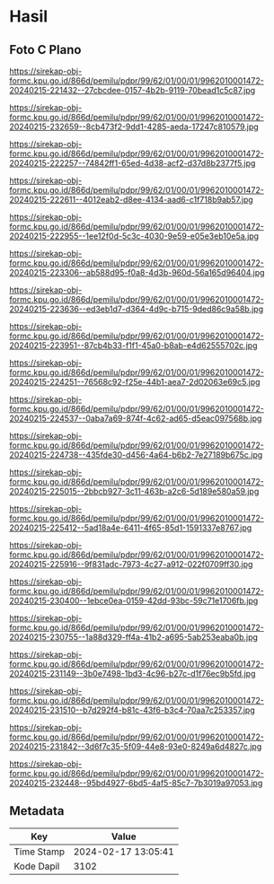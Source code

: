 # Hasil

## Foto C Plano

https://sirekap-obj-formc.kpu.go.id/866d/pemilu/pdpr/99/62/01/00/01/9962010001472-20240215-221432--27cbcdee-0157-4b2b-9119-70bead1c5c87.jpg

https://sirekap-obj-formc.kpu.go.id/866d/pemilu/pdpr/99/62/01/00/01/9962010001472-20240215-232659--8cb473f2-9dd1-4285-aeda-17247c810579.jpg

https://sirekap-obj-formc.kpu.go.id/866d/pemilu/pdpr/99/62/01/00/01/9962010001472-20240215-222257--74842ff1-65ed-4d38-acf2-d37d8b2377f5.jpg

https://sirekap-obj-formc.kpu.go.id/866d/pemilu/pdpr/99/62/01/00/01/9962010001472-20240215-222611--4012eab2-d8ee-4134-aad6-c1f718b9ab57.jpg

https://sirekap-obj-formc.kpu.go.id/866d/pemilu/pdpr/99/62/01/00/01/9962010001472-20240215-222955--1ee12f0d-5c3c-4030-9e59-e05e3eb10e5a.jpg

https://sirekap-obj-formc.kpu.go.id/866d/pemilu/pdpr/99/62/01/00/01/9962010001472-20240215-223306--ab588d95-f0a8-4d3b-960d-56a165d96404.jpg

https://sirekap-obj-formc.kpu.go.id/866d/pemilu/pdpr/99/62/01/00/01/9962010001472-20240215-223636--ed3eb1d7-d364-4d9c-b715-9ded86c9a58b.jpg

https://sirekap-obj-formc.kpu.go.id/866d/pemilu/pdpr/99/62/01/00/01/9962010001472-20240215-223951--87cb4b33-f1f1-45a0-b8ab-e4d62555702c.jpg

https://sirekap-obj-formc.kpu.go.id/866d/pemilu/pdpr/99/62/01/00/01/9962010001472-20240215-224251--76568c92-f25e-44b1-aea7-2d02063e69c5.jpg

https://sirekap-obj-formc.kpu.go.id/866d/pemilu/pdpr/99/62/01/00/01/9962010001472-20240215-224537--0aba7a69-874f-4c62-ad65-d5eac097568b.jpg

https://sirekap-obj-formc.kpu.go.id/866d/pemilu/pdpr/99/62/01/00/01/9962010001472-20240215-224738--435fde30-d456-4a64-b6b2-7e27189b675c.jpg

https://sirekap-obj-formc.kpu.go.id/866d/pemilu/pdpr/99/62/01/00/01/9962010001472-20240215-225015--2bbcb927-3c11-463b-a2c6-5d189e580a59.jpg

https://sirekap-obj-formc.kpu.go.id/866d/pemilu/pdpr/99/62/01/00/01/9962010001472-20240215-225412--5ad18a4e-6411-4f65-85d1-1591337e8767.jpg

https://sirekap-obj-formc.kpu.go.id/866d/pemilu/pdpr/99/62/01/00/01/9962010001472-20240215-225916--9f831adc-7973-4c27-a912-022f0709ff30.jpg

https://sirekap-obj-formc.kpu.go.id/866d/pemilu/pdpr/99/62/01/00/01/9962010001472-20240215-230400--1ebce0ea-0159-42dd-93bc-59c71e1706fb.jpg

https://sirekap-obj-formc.kpu.go.id/866d/pemilu/pdpr/99/62/01/00/01/9962010001472-20240215-230755--1a88d329-ff4a-41b2-a695-5ab253eaba0b.jpg

https://sirekap-obj-formc.kpu.go.id/866d/pemilu/pdpr/99/62/01/00/01/9962010001472-20240215-231149--3b0e7498-1bd3-4c96-b27c-d1f76ec9b5fd.jpg

https://sirekap-obj-formc.kpu.go.id/866d/pemilu/pdpr/99/62/01/00/01/9962010001472-20240215-231510--b7d292f4-b81c-43f6-b3c4-70aa7c253357.jpg

https://sirekap-obj-formc.kpu.go.id/866d/pemilu/pdpr/99/62/01/00/01/9962010001472-20240215-231842--3d6f7c35-5f09-44e8-93e0-8249a6d4827c.jpg

https://sirekap-obj-formc.kpu.go.id/866d/pemilu/pdpr/99/62/01/00/01/9962010001472-20240215-232448--95bd4927-6bd5-4af5-85c7-7b3019a97053.jpg


## Metadata

| Key        | Value               |
| ---------- | ------------------- |
| Time Stamp | 2024-02-17 13:05:41 |
| Kode Dapil | 3102                |



